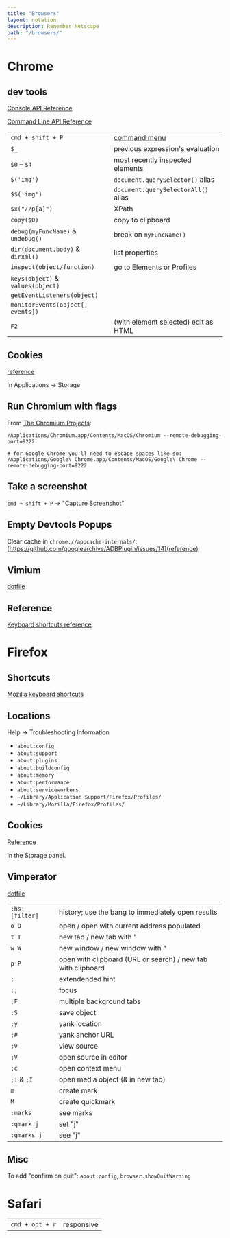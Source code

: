 ```yaml
---
title: "Browsers"
layout: notation
description: Remember Netscape
path: "/browsers/"
---
```


# Chrome

## dev tools

[Console API Reference](https://developers.google.com/web/tools/chrome-devtools/console/console-reference)

[Command Line API Reference](https://developers.google.com/web/tools/chrome-devtools/console/command-line-reference)

|||
|-|-|
`cmd + shift + P` | [command menu](https://developers.google.com/web/tools/chrome-devtools/ui#command-menu)
`$_` | previous expression's evaluation
`$0` – `$4` | most recently inspected elements
`$('img')` | `document.querySelector()` alias
`$$('img')` | `document.querySelectorAll()` alias
`$x("//p[a]")` | XPath
`copy($0)` | copy to clipboard
`debug(myFuncName)` & `undebug()` | break on `myFuncName()`
`dir(document.body)` & `dirxml()` | list properties
`inspect(object/function)` | go to Elements or Profiles
`keys(object)` & `values(object)` |
`getEventListeners(object)` |
`monitorEvents(object[, events])` |
`F2` | (with element selected) edit as HTML

## Cookies

[reference](https://developers.google.com/web/tools/chrome-devtools/manage-data/cookies)

In Applications -> Storage

## Run Chromium with flags

From [The Chromium Projects](http://www.chromium.org/developers/how-tos/run-chromium-with-flags):

```
/Applications/Chromium.app/Contents/MacOS/Chromium --remote-debugging-port=9222

# for Google Chrome you'll need to escape spaces like so:
/Applications/Google\ Chrome.app/Contents/MacOS/Google\ Chrome --remote-debugging-port=9222
```

## Take a screenshot

`cmd + shift + P` -> "Capture Screenshot"

## Empty Devtools Popups

Clear cache in `chrome://appcache-internals/`: [https://github.com/googlearchive/ADBPlugin/issues/14](reference) 

## Vimium

[dotfile](https://raw.githubusercontent.com/cozywigwam/dotfiles/master/.vimium)

## Reference

[Keyboard shortcuts reference](https://developers.google.com/web/tools/chrome-devtools/shortcuts)

# Firefox

## Shortcuts

[Mozilla keyboard shortcuts](https://developer.mozilla.org/en-US/docs/Tools/Keyboard_shortcuts)

## Locations

Help -> Troubleshooting Information

- `about:config`
- `about:support`
- `about:plugins`
- `about:buildconfig`
- `about:memory`
- `about:performance`
- `about:serviceworkers`
- `~/Library/Application Support/Firefox/Profiles/`
- `~/Library/Mozilla/Firefox/Profiles/`

## Cookies

[Reference](https://developer.mozilla.org/en-US/docs/Tools/Storage_Inspector#Cookies)

In the Storage panel.


## Vimperator

[dotfile](https://raw.githubusercontent.com/cozywigwam/dotfiles/master/.vimperatorrc)

|||
|-|-|
`:hs! [filter]` | history; use the bang to immediately open results
`o O` | open / open with current address populated
`t T` | new tab / new tab with "
`w W` | new window / new window with "
`p P` | open with clipboard (URL or search) / new tab with clipboard
`;` | extendended hint
`;;` | focus
`;F` | multiple background tabs
`;S` | save object
`;y` | yank location
`;#` | yank anchor URL
`;v` | view source
`;V` | open source in editor
`;c` | open context menu
`;i` & `;I` | open media object (& in new tab)
`m` | create mark
`M` | create quickmark
`:marks` | see marks
`:qmark j` | set "j"
`:qmarks j` | see "j"


## Misc

To add "confirm on quit": `about:config`, `browser.showQuitWarning`




# Safari

|||
|-|-|
`cmd + opt + r` | responsive

